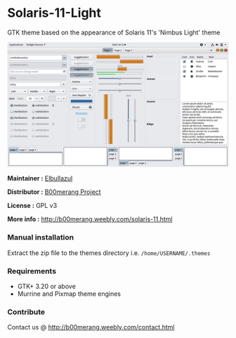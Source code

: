 # Solaris-11-Light
GTK theme based on the appearance of Solaris 11's 'Nimbus Light' theme

![solaris-11-nimbus-light](https://github.com/B00merang-Project/gallery/raw/master/Solaris%2011%20Nimbus%20Light.png)

**Maintainer :** [Elbullazul](https://github.com/Elbullazul)

**Distributor :** [B00merang Project](https://github.com/B00merang-Project)

**License :** GPL v3

**More info :** http://b00merang.weebly.com/solaris-11.html

### Manual installation

Extract the zip file to the themes directory i.e. `/home/USERNAME/.themes`

### Requirements

- GTK+ 3.20 or above
- Murrine and Pixmap theme engines

### Contribute

Contact us @ http://b00merang.weebly.com/contact.html
